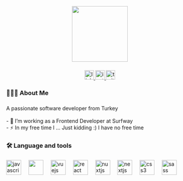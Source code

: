 <div align="center">
  <img height="150" src="https://camo.githubusercontent.com/62da68eb62b1e5f175f7d1f0191dd89a653d7908feb22d37d4a0ab07365d6791/68747470733a2f2f6d656469612e67697068792e636f6d2f6d656469612f4d3967624264396e6244724f5475314d71782f67697068792e676966"  />
</div>

###

<div align="center">
  <a href="https://linkedin.com/in/yunusdogru" target="_blank">
    <img src="https://img.shields.io/static/v1?message=LinkedIn&logo=linkedin&label=&color=4682A9&logoColor=white&labelColor=&style=for-the-badge" height="25" alt="linkedin logo"  />
  </a>
  <a href="https://instagram.com/_yunusdogru" target="_blank">
    <img src="https://img.shields.io/static/v1?message=Instagram&logo=instagram&label=&color=974EC3&logoColor=white&labelColor=&style=for-the-badge" height="25" alt="instagram logo"  />
  </a>
  <a href="https://twitter.com/YunusDogru_" target="_blank">
    <img src="https://img.shields.io/static/v1?message=Twitter&logo=twitter&label=&color=4682A9&logoColor=white&labelColor=&style=for-the-badge" height="25" alt="twitter logo"  />
  </a>
</div>

###

<h3 align="left">👨🏻‍💻  About Me</h3>

###

<p align="left">A passionate software developer from Turkey<br><br>- 🔭 I’m working as a Frontend Developer at Surfway<br>- ⚡ In my free time I ... Just kidding :) I have no free time</p>

###

<h3 align="left">🛠 Language and tools</h3>

###

<div align="left">
  <img src="https://cdn.jsdelivr.net/gh/devicons/devicon/icons/javascript/javascript-original.svg" height="40" alt="javascript logo"  />
  <img width="12" />
  <img src="https://cdn.jsdelivr.net/gh/devicons/devicon@latest/icons/cplusplus/cplusplus-original.svg"  height="40"/>
  <img width="12" />
  <img src="https://cdn.jsdelivr.net/gh/devicons/devicon/icons/vuejs/vuejs-original.svg" height="40" alt="vuejs logo"  />
  <img width="12" />
  <img src="https://cdn.jsdelivr.net/gh/devicons/devicon/icons/react/react-original.svg" height="40" alt="react logo"  />
  <img width="12" />
  <img src="https://cdn.jsdelivr.net/gh/devicons/devicon/icons/nuxtjs/nuxtjs-original.svg" height="40" alt="nuxtjs logo"  />
  <img width="12" />
  <img src="https://cdn.jsdelivr.net/gh/devicons/devicon/icons/nextjs/nextjs-original.svg" height="40" alt="nextjs logo"  />
  <img width="12" />
  <img src="https://cdn.jsdelivr.net/gh/devicons/devicon/icons/css3/css3-original.svg" height="40" alt="css3 logo"  />
  <img width="12" />
  <img src="https://cdn.jsdelivr.net/gh/devicons/devicon/icons/sass/sass-original.svg" height="40" alt="sass logo"  />
</div>

###
